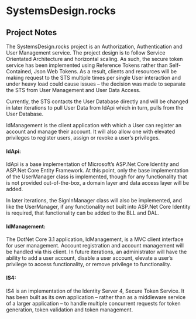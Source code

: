 # SystemsDesign.rocks
## Project Notes
The SystemsDesign.rocks project is an Authorization, Authentication and User Management service. The project design is to follow Service Orientated Architecture and horizontal scaling. As such, the secure token service has been implemented using Reference Tokens rather than Self-Contained, Json Web Tokens. As a result, clients and resources will be making request to the STS multiple times per single User interaction and under heavy load could cause issues – the decision was made to separate the STS from User Management and User Data Access.

Currently, the STS contacts the User Database directly and will be changed in later iterations to pull User Data from IdApi which in turn, pulls from the User Database.

IdManagement is the client application with which a User can register an account and manage their account. It will also allow one with elevated privileges to register users, assign or revoke a user’s privileges.   
   
#### IdApi: 
IdApi is a base implementation of Microsoft’s ASP.Net Core Identity and ASP.Net Core Entity Framework. At this point, only the base implementation of the UserManager class is implemented, though for any functionality that is not provided out-of-the-box, a domain layer and data access layer will be added.

In later iterations, the SignInManager class will also be implemented, and like the UserManager, if any functionality not built into ASP.Net Core Identity is required, that functionality can be added  to the BLL and DAL. 

#### IdManagement:

The DotNet Core 3.1 application, IdManagement, is a MVC client interface for user management.  Account registration and account management will be handled via this client. In future iterations, an administrator will have the ability to add a user account, disable a user account, elevate a user’s privilege to access functionality, or remove privilege to functionality.  


#### IS4:

IS4 is an implementation of the Identity Server 4, Secure Token Service. It has been built as its own application – rather than as a middleware service of a larger application – to handle multiple concurrent requests for token generation, token validation and token management.     

 

